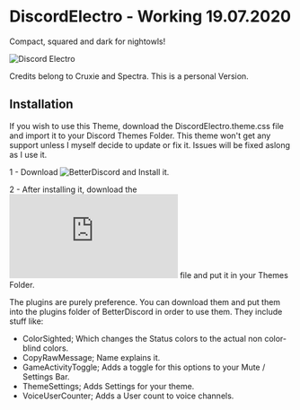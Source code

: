 # DiscordElectro - Working 19.07.2020

Compact, squared and dark for nightowls!

![Discord Electro](https://i.imgur.com/Yyy7nIn.png)


Credits belong to Cruxie and Spectra. This is a personal Version.


## Installation

If you wish to use this Theme, download the DiscordElectro.theme.css file and import it to your Discord Themes Folder.
This theme won't get any support unless I myself decide to update or fix it. Issues will be fixed aslong as I use it.

1 - Download ![BetterDiscord](https://github.com/rauenzi/BetterDiscordApp/releases) and Install it.

2 - After installing it, download the ![DiscordElectro.theme.css](https://github.com/LyGhT1337/Discord-Electro/releases/download/2.0.1/DiscordElectro.theme.css) file and put it in your Themes Folder.


The plugins are purely preference. You can download them and put them into the plugins folder of BetterDiscord in order to use them.
They include stuff like:

 - ColorSighted; Which changes the Status colors to the actual non color-blind colors.
 - CopyRawMessage; Name explains it.
 - GameActivityToggle; Adds a toggle for this options to your Mute / Settings Bar.
 - ThemeSettings; Adds Settings for your theme.
 - VoiceUserCounter; Adds a User count to voice channels.
